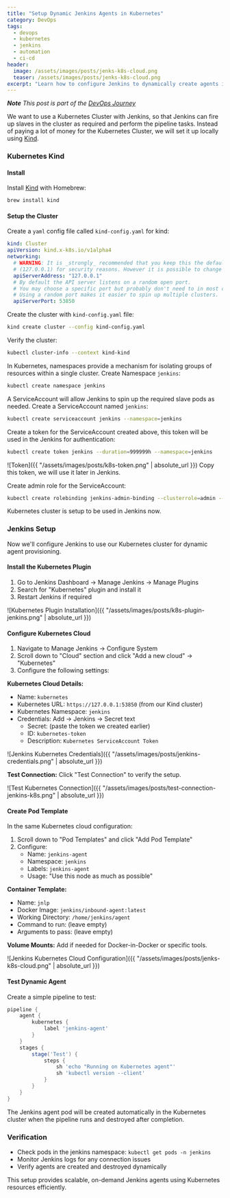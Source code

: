 ```yaml
---
title: "Setup Dynamic Jenkins Agents in Kubernetes"
category: DevOps
tags: 
  - devops
  - kubernetes
  - jenkins
  - automation
  - ci-cd
header:
  image: /assets/images/posts/jenks-k8s-cloud.png
  teaser: /assets/images/posts/jenks-k8s-cloud.png
excerpt: "Learn how to configure Jenkins to dynamically create agents in a Kubernetes cluster using Kind. Step-by-step guide to scalable CI/CD infrastructure."
---
```

_**Note** This post is part of the [DevOps Journey](/software/devops-journey/)_

We want to use a Kubernetes Cluster with Jenkins, so that Jenkins can fire up slaves in the cluster as required and perform the pipeline tasks.
Instead of paying a lot of money for the Kubernetes Cluster, we will set it up locally using [Kind](https://kind.sigs.k8s.io/). 

### Kubernetes Kind

#### Install
Install [Kind](https://kind.sigs.k8s.io/) with Homebrew:
```bash
brew install kind
```

#### Setup the Cluster

Create a `yaml` config file called `kind-config.yaml` for kind:
```yaml
kind: Cluster
apiVersion: kind.x-k8s.io/v1alpha4
networking:
  # WARNING: It is _strongly_ recommended that you keep this the default
  # (127.0.0.1) for security reasons. However it is possible to change this.
  apiServerAddress: "127.0.0.1"
  # By default the API server listens on a random open port.
  # You may choose a specific port but probably don't need to in most cases.
  # Using a random port makes it easier to spin up multiple clusters.
  apiServerPort: 53850
```

Create the cluster with `kind-config.yaml` file:
```bash
kind create cluster --config kind-config.yaml
```

Verify the cluster:
```bash
kubectl cluster-info --context kind-kind
```

In Kubernetes, namespaces provide a mechanism for isolating groups of resources within a single cluster.
Create Namespace `jenkins`:
```bash
kubectl create namespace jenkins
```

A ServiceAccount will allow Jenkins to spin up the required slave pods as needed.
Create a ServiceAccount named `jenkins`:
```bash
kubectl create serviceaccount jenkins --namespace=jenkins
```

Create a token for the ServiceAccount created above, this token will be used in the Jenkins for authentication:
```bash
kubectl create token jenkins --duration=999999h --namespace=jenkins
```
![Token]({{ "/assets/images/posts/k8s-token.png" | absolute_url }})
Copy this token, we will use it later in Jenkins.

Create admin role for the ServiceAccount:
```bash
kubectl create rolebinding jenkins-admin-binding --clusterrole=admin --serviceaccount=jenkins:jenkins --namespace=jenkins
```

Kubernetes cluster is setup to be used in Jenkins now.

### Jenkins Setup

Now we'll configure Jenkins to use our Kubernetes cluster for dynamic agent provisioning.

#### Install the Kubernetes Plugin

1. Go to Jenkins Dashboard → Manage Jenkins → Manage Plugins
2. Search for "Kubernetes" plugin and install it
3. Restart Jenkins if required

![Kubernetes Plugin Installation]({{ "/assets/images/posts/k8s-plugin-jenkins.png" | absolute_url }})

#### Configure Kubernetes Cloud

1. Navigate to Manage Jenkins → Configure System
2. Scroll down to "Cloud" section and click "Add a new cloud" → "Kubernetes"
3. Configure the following settings:

**Kubernetes Cloud Details:**
- Name: `kubernetes`
- Kubernetes URL: `https://127.0.0.1:53850` (from our Kind cluster)
- Kubernetes Namespace: `jenkins`
- Credentials: Add → Jenkins → Secret text
  - Secret: (paste the token we created earlier)
  - ID: `kubernetes-token`
  - Description: `Kubernetes ServiceAccount Token`

![Jenkins Kubernetes Credentials]({{ "/assets/images/posts/jenkins-credentials.png" | absolute_url }})

**Test Connection:** Click "Test Connection" to verify the setup.

![Test Kubernetes Connection]({{ "/assets/images/posts/test-connection-jenkins-k8s.png" | absolute_url }})

#### Create Pod Template

In the same Kubernetes cloud configuration:

1. Scroll down to "Pod Templates" and click "Add Pod Template"
2. Configure:
   - Name: `jenkins-agent`
   - Namespace: `jenkins`
   - Labels: `jenkins-agent`
   - Usage: "Use this node as much as possible"

**Container Template:**
- Name: `jnlp`
- Docker Image: `jenkins/inbound-agent:latest`
- Working Directory: `/home/jenkins/agent`
- Command to run: (leave empty)
- Arguments to pass: (leave empty)

**Volume Mounts:** Add if needed for Docker-in-Docker or specific tools.

![Jenkins Kubernetes Cloud Configuration]({{ "/assets/images/posts/jenks-k8s-cloud.png" | absolute_url }})

#### Test Dynamic Agent

Create a simple pipeline to test:

```groovy
pipeline {
    agent {
        kubernetes {
            label 'jenkins-agent'
        }
    }
    stages {
        stage('Test') {
            steps {
                sh 'echo "Running on Kubernetes agent"'
                sh 'kubectl version --client'
            }
        }
    }
}
```

The Jenkins agent pod will be created automatically in the Kubernetes cluster when the pipeline runs and destroyed after completion.

### Verification

- Check pods in the jenkins namespace: `kubectl get pods -n jenkins`
- Monitor Jenkins logs for any connection issues
- Verify agents are created and destroyed dynamically

This setup provides scalable, on-demand Jenkins agents using Kubernetes resources efficiently.